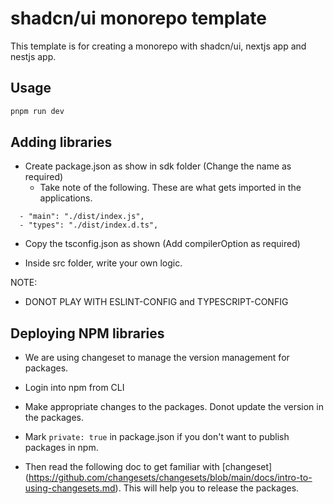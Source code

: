 # shadcn/ui monorepo template

This template is for creating a monorepo with shadcn/ui, nextjs app and nestjs app.

## Usage

```bash
pnpm run dev
```

## Adding libraries

- Create package.json as show in sdk folder (Change the name as required)
  - Take note of the following. These are what gets imported in the applications.

```
  - "main": "./dist/index.js",
  - "types": "./dist/index.d.ts",
```

- Copy the tsconfig.json as shown (Add compilerOption as required)

- Inside src folder, write your own logic.

NOTE:

- DONOT PLAY WITH ESLINT-CONFIG and TYPESCRIPT-CONFIG

## Deploying NPM libraries

- We are using changeset to manage the version management for packages.

- Login into npm from CLI

- Make appropriate changes to the packages. Donot update the version in the packages.

- Mark `private: true` in package.json if you don't want to publish packages in npm.

- Then read the following doc to get familiar with [changeset] (https://github.com/changesets/changesets/blob/main/docs/intro-to-using-changesets.md). This will help you to release the packages.

